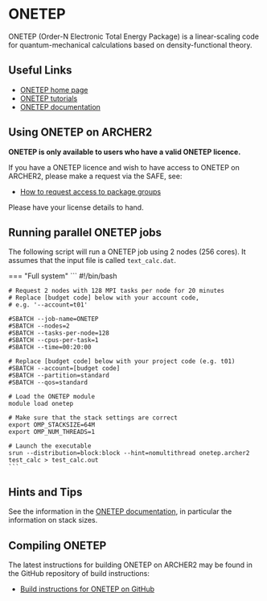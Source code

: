 # ONETEP

ONETEP (Order-N Electronic Total Energy Package) is a linear-scaling
code for quantum-mechanical calculations based on density-functional
theory.

## Useful Links

  - [ONETEP home page](https://www.onetep.org)
  - [ONETEP tutorials](https://www.onetep.org/Main/Tutorials)
  - [ONETEP documentation](https://www.onetep.org/Main/Documentation)

## Using ONETEP on ARCHER2

**ONETEP is only available to users who have a valid ONETEP licence.**

If you have a ONETEP licence and wish to have access to ONETEP on
ARCHER2, please make a request via the SAFE, see:

   - [How to request access to package
     groups](https://epcced.github.io/safe-docs/safe-for-users/#how-to-request-access-to-a-package-group)

Please have your license details to hand.

## Running parallel ONETEP jobs

The following script will run a ONETEP job using 2 nodes (256 cores). It
assumes that the input file is called `text_calc.dat`.

=== "Full system"
    ```
    #!/bin/bash

    # Request 2 nodes with 128 MPI tasks per node for 20 minutes
    # Replace [budget code] below with your account code,
    # e.g. '--account=t01'

    #SBATCH --job-name=ONETEP
    #SBATCH --nodes=2
    #SBATCH --tasks-per-node=128
    #SBATCH --cpus-per-task=1
    #SBATCH --time=00:20:00

    # Replace [budget code] below with your project code (e.g. t01)
    #SBATCH --account=[budget code] 
    #SBATCH --partition=standard
    #SBATCH --qos=standard

    # Load the ONETEP module
    module load onetep

    # Make sure that the stack settings are correct
    export OMP_STACKSIZE=64M
    export OMP_NUM_THREADS=1

    # Launch the executable
    srun --distribution=block:block --hint=nomultithread onetep.archer2 test_calc > test_calc.out
    ```

## Hints and Tips

See the information in the [ONETEP documentation](https://www.onetep.org/Main/RunningONETEP), in particular the information on stack sizes.

## Compiling ONETEP

The latest instructions for building ONETEP on ARCHER2 may be found in
the GitHub repository of build instructions:

   - [Build instructions for ONETEP on
     GitHub](https://github.com/hpc-uk/build-instructions/tree/main/apps/ONETEP)
